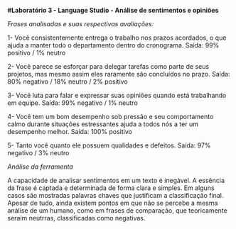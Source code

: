 **#Laboratório 3 - Language Studio - Análise de sentimentos e opiniões**



*Frases analisadas e suas respectivas avaliações:*

1- Você consistentemente entrega o trabalho nos prazos acordados, o que ajuda a manter todo o departamento dentro do cronograma.
Saída: 99% positivo / 1% neutro

2- Você parece se esforçar para delegar tarefas como parte de seus projetos, mas mesmo assim eles raramente são concluídos no prazo.
Saída: 80% negativo / 18% neutro / 2% positivo

3- Você luta para falar e expressar suas opiniões quando está trabalhando em equipe.
Saída: 99% negativo / 1% neutro

4- Você tem um bom desempenho sob pressão e seu comportamento calmo durante situações estressantes ajuda a todos nós a ter um desempenho melhor. 
Saída: 100% positivo

5- Tanto você quanto ele possuem qualidades e defeitos.
Saída: 97% negativo / 3% neutro



*Análise da ferramenta*

A capacidade de analisar sentimentos em um texto é inegável. A essência da frase é captada e determinada de forma clara e simples. Em alguns casos são mostradas palavras chaves que justificam a classificação final. Apesar de tudo, ainda existem pontos em que não se percebe a mesma análise de um humano, como em frases de comparação, que teoricamente seraim neutrras, classificadas como negativas. 
